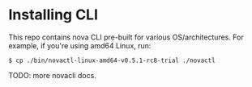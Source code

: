 # Installing CLI

This repo contains nova CLI pre-built for various OS/architectures. For example, if you're using amd64 Linux, run:

    $ cp ./bin/novactl-linux-amd64-v0.5.1-rc8-trial ./novactl

TODO: more novacli docs.

